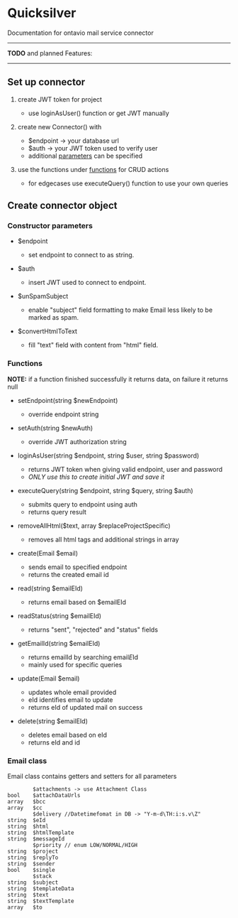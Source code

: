 # Quicksilver
Documentation for ontavio mail service connector

----------------
**TODO** and planned Features:

----------------
## Set up connector
1. create JWT token for project
   - use loginAsUser() function or get JWT manually


2. create new Connector() with
   - $endpoint -> your database url
   - $auth -> your JWT token used to verify user
   - additional [parameters](#constructor-parameters) can be specified


3. use the functions under [functions](#functions) for CRUD actions
    - for edgecases use executeQuery() function to use your own queries

## Create connector object

### Constructor parameters

- $endpoint
  - set endpoint to connect to as string.


- $auth
  - insert JWT used to connect to endpoint.


- $unSpamSubject
  - enable "subject" field formatting to make Email less likely to be marked as spam.


- $convertHtmlToText
  - fill "text" field with content from "html" field.

### Functions

**NOTE:** if a function finished successfully it returns data, on failure it returns null

- setEndpoint(string $newEndpoint)
  - override endpoint string


- setAuth(string $newAuth)
  - override JWT authorization string


- loginAsUser(string $endpoint, string $user, string $password)
  - returns JWT token when giving valid endpoint, user and password 
  - *ONLY use this to create initial JWT and save it*


- executeQuery(string $endpoint, string $query, string $auth)
  - submits query to endpoint using auth
  - returns query result


- removeAllHtml($text, array $replaceProjectSpecific)
  - removes all html tags and additional strings in array


- create(Email $email)
  - sends email to specified endpoint
  - returns the created email id

- read(string $emailEId)
  - returns email based on $emailEId


- readStatus(string $emailEId)
  - returns "sent", "rejected" and "status" fields


- getEmailId(string $emailEId)
  - returns emailId by searching email*E*Id
  - mainly used for specific queries


- update(Email $email)
  - updates whole email provided
  - eId identifies email to update
  - returns eId of updated mail on success


- delete(string $emailEId)
  - deletes email based on eId
  - returns eId and id


### Email class
Email class contains getters and setters for all parameters
```
        $attachments -> use Attachment Class
bool    $attachDataUrls
array   $bcc
array   $cc
        $delivery //Datetimefomat in DB -> "Y-m-d\TH:i:s.v\Z"
string  $eId
string  $html
string  $htmlTemplate
string  $messageId
        $priority // enum LOW/NORMAL/HIGH
string  $project
string  $replyTo
string  $sender
bool    $single
        $stack 
string  $subject
string  $templateData
string  $text
string  $textTemplate
array   $to
``` 
